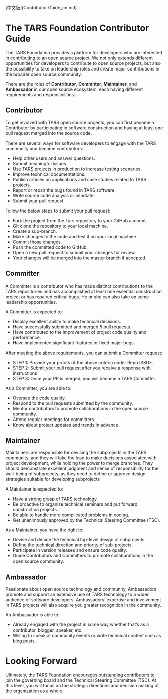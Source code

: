 [中文版](Contributor Guide_cn.md)

# The TARS Foundation Contributor Guide
The TARS Foundation provides a platform for developers who are interested in contributing to an open source project. We not only extends different opportunities for developers to contribute to open source projects, but also the possibility to take on leadership roles and create major contributions in the broader open source community. 

There are the roles of **Contributor**, **Committer**, **Maintainer**, and **Ambassador** in our open source ecosystem, each having different requirements and responsibilities. 

## Contributor
To get involved with TARS open source projects, you can first become a Contributor by participating in software construction and having at least one pull request merged into the source code. 

There are several ways for software developers to engage with the TARS community and become contributors:
- Help other users and answer questions.
- Submit meaningful issues.
- Use TARS projects in production to increase testing scenarios.
- Improve technical documentations.
- Publish articles on applications and case studies related to TARS projects.
- Report or repair the bugs found in TARS software.
- Write source code analysis or annotate. 
- Submit your pull request.

Follow the below steps to submit your pull request:
- Fork the project from the Tars repository to your GitHub account.
- Git clone the repository to your local machine.
- Create a sub-branch.
- Make changes to the code and test it on your local machine.
- Commit those changes.
- Push the committed code to GitHub.
- Open a new pull request to submit your changes for review.
- Your changes will be merged into the master branch if accepted.

## Committer
A Committer is a contributor who has made distinct contributions to the TARS repositories and has accomplished at least one essential construction project or has repaired critical bugs. He or she can also take on some leadership opportunities.

A Committer is expected to:
- Display excellent ability to make technical decisions.
- Have successfully submitted and merged 5 pull requests.
- Have contributed to the improvement of project code quality and performance.
- Have implemented significant features or fixed major bugs.

After meeting the above requirements, you can submit a Committer request:
  - STEP 1: Provide your proofs of the above criteria under Repo ISSUE.
  - STEP 2: Submit your pull request after you receive a response with instructions
  - STEP 3: Once your PR is merged, you will become a TARS Committer.


As a Committer, you are able to:
- Oversee the code quality.
- Respond to the pull requests submitted by the community.
- Mentor contributors to promote collaborations in the open source community.
- Attend regular meetings for committers. 
- Know about project updates and trends in advance.


## Maintainer
Maintainers are responsible for devising the subprojects in the TARS community, and they will take the lead to make decisions associated with project development, while holding the power to merge branches. They should demonstrate excellent judgment and sense of responsibility for the well-being of subprojects, as they need to define or approve design strategies suitable for developing subprojects 

A Maintainer is expected to:
- Have a strong grasp of TARS technology.
- Be proactive to organize technical seminars and put forward construction projects.
- Be able to handle more complicated problems in coding.
- Get unanimously approved by the Technical Steering Committee (TSC).

As a Maintainer, you have the right to:
- Devise and decide the technical top-level design of subprojects.
- Define the technical direction and priority of sub-projects.
- Participate in version releases and ensure code quality.
- Guide Contributors and Committers to promote collaborations in the open source community.

## Ambassador
Passionate about open source technology and community, Ambassadors promote and support an extensive use of TARS technology to a wider audience of software developers. Ambassadors’ expertise and involvement in TARS projects will also acquire you greater recognition in the community.

An Ambassador is able to:
- Already engaged with the project in some way whether that’s as a contributor, blogger, speaker, etc.
- Willing to speak at community events or write technical content such as blog posts.

# Looking Forward
Ultimately, the TARS Foundation encourages outstanding contributors to join the governing board and the Technical Steering Committee (TSC). At this level, you will focus on the strategic directions and decision making of the organization as a whole.
